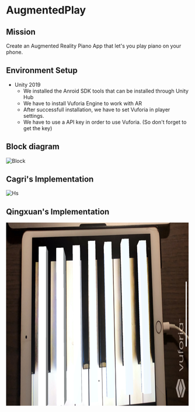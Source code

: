 # AugmentedPlay
## Mission
Create an Augmented Reality Piano App that let's you play piano on your phone.
## Environment Setup
* Unity 2019
  * We installed the Anroid SDK tools that can be installed through Unity Hub
  * We have to install Vuforia Engine to work with AR
  * After successfull installation, we have to set Vuforia in player settings.
  * We have to use a API key in order to use Vuforia. (So don't forget to get the key)
  
  
## Block diagram

![Block](https://user-images.githubusercontent.com/55101879/80834720-43290e80-8bbf-11ea-9a63-de41731cbed5.png)

## Cagri's Implementation

![Hs](https://user-images.githubusercontent.com/55101879/80834784-5fc54680-8bbf-11ea-9a5e-6a78b291bf79.jpg)

## Qingxuan's Implementation

<img src="https://github.com/Cagriyoruk/AugmentedPlay/blob/master/Qingxuan%20Implementation/pics/pianodemo.jpg" height="500" width="500">
